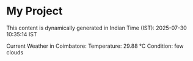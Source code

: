 # My Project

This content is dynamically generated in Indian Time (IST): 2025-07-30 10:35:14 IST


Current Weather in Coimbatore:
Temperature: 29.88 °C
Condition: few clouds
